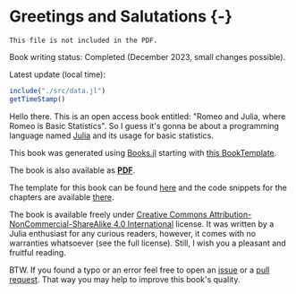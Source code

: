 # Greetings and Salutations {-}

```{=comment}
This file is not included in the PDF.
```

Book writing status: Completed (December 2023, small changes possible).

Latest update (local time):

```jl
include("./src/data.jl")
getTimeStamp()
```

Hello there. This is an open access book entitled: "Romeo and Julia, where Romeo
is Basic Statistics". So I guess it's gonna be about a programming language
named [Julia](https://julialang.org/) and its usage for basic statistics.

This book was generated using [Books.jl](https://github.com/JuliaBooks/Books.jl)
starting with [this BookTemplate](https://github.com/JuliaBooks/BookTemplate).

The book is also available as [**PDF**](/RJ_BS_eng_11_01_2025.pdf).

The template for this book can be found
[here](https://github.com/b-lukaszuk/RJ_BS_eng) and the code snippets for the
chapters are available
[there](https://github.com/b-lukaszuk/RJ_BS_eng/tree/main/code_snippets).

The book is available freely under [Creative Commons
Attribution-NonCommercial-ShareAlike 4.0
International](http://creativecommons.org/licenses/by-nc-sa/4.0/) license. It
was written by a Julia enthusiast for any curious readers, however, it comes
with no warranties whatsoever (see the full license). Still, I wish you a
pleasant and fruitful reading.

BTW. If you found a typo or an error feel free to open an
[issue](https://github.com/b-lukaszuk/RJ_BS_eng/issues) or a [pull
request](https://github.com/b-lukaszuk/RJ_BS_eng/pulls). That way you may help
to improve this book's quality.
